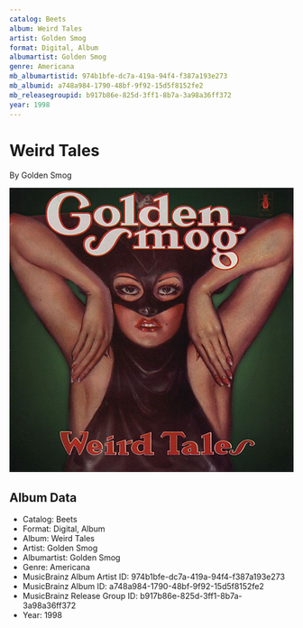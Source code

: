 ```yaml
---
catalog: Beets
album: Weird Tales
artist: Golden Smog
format: Digital, Album
albumartist: Golden Smog
genre: Americana
mb_albumartistid: 974b1bfe-dc7a-419a-94f4-f387a193e273
mb_albumid: a748a984-1790-48bf-9f92-15d5f8152fe2
mb_releasegroupid: b917b86e-825d-3ff1-8b7a-3a98a36ff372
year: 1998
---
```


# Weird Tales

By Golden Smog

![](../../assets/beetscovers/Golden_Smog-Weird_Tales.jpg)

## Album Data

- Catalog: Beets
- Format: Digital, Album
- Album: Weird Tales
- Artist: Golden Smog
- Albumartist: Golden Smog
- Genre: Americana
- MusicBrainz Album Artist ID: 974b1bfe-dc7a-419a-94f4-f387a193e273
- MusicBrainz Album ID: a748a984-1790-48bf-9f92-15d5f8152fe2
- MusicBrainz Release Group ID: b917b86e-825d-3ff1-8b7a-3a98a36ff372
- Year: 1998

